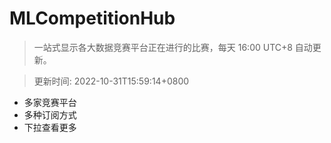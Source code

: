 # MLCompetitionHub

> 一站式显示各大数据竞赛平台正在进行的比赛，每天 16:00 UTC+8 自动更新。
  
> 更新时间: 2022-10-31T15:59:14+0800 

* 多家竞赛平台
* 多种订阅方式
* 下拉查看更多